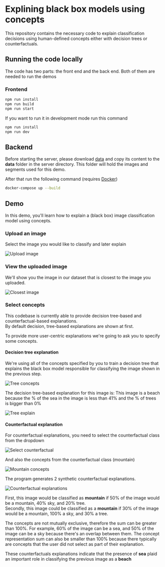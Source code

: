 # Explining black box models using concepts

This repository contains the necessary code to explain classification decisions using human-defined concepts either with decision trees or counterfactuals.

## Running the code locally

The code has two parts: the front end and the back end. Both of them are needed to run the demos

### Frontend

```bash
npm run install
npm run build
npm run start
```

If you want to run it in development mode run this command

```bash
npm run install
npm run dev
```

## Backend

Before starting the server, please download [data](https://drive.google.com/file/d/1BLU0CALcHmnXzcoHmNB5ETasJwN_XIpZ/view?usp=sharing)
and copy its content to the <b>data</b> folder in the server directory. This folder will hold the images and segments used for this demo.

After that run the following command (requires [Docker](https://docs.docker.com/get-docker/))

```bash
docker-compose up --build
```

## Demo

In this demo, you'll learn how to explain a (black box) image classification model using concepts.

### Upload an image

Select the image you would like to classify and later explain

![Upload image](./docs/upload_image.png)

### View the uploaded image

We'll show you the image in our dataset that is closest to the image you uploaded.

![Closest image](./docs/closest_image.png)

### Select concepts

This codebase is currently able to provide decision tree-based and counterfactual-based explanations. <br>
By default decision, tree-based explanations are shown at first.

To provide more user-centric explanations we're going to ask you to specify some concepts.<br>

#### Decision tree explanation

We're using all of the concepts specified by you to train a decision tree that explains the black box model responsible for classifying the image shown in the previous step.

![Tree concepts](./docs/select_tree_concepts.png)

The decision tree-based explanation for this image is:
This image is a beach because the % of the sea in the image is less than 41% and the % of trees is bigger than 0%

![Tree explain](./docs/tree_explain.png)

#### Counterfactual explanation

For counterfactual explanations, you need to select the counterfactual class from the dropdown

![Select counterfactual](./docs/select_mountain.png)

And also the concepts from the counterfactual class (mountain)

![Mountain concepts](./docs/mountain_concepts.png)

The program generates 2 synthetic counterfactual explanations.

![Counterfactual explanations](./docs/counterfactual_explain.png)

First, this image would be classified as <b>mountain</b> if 50% of the image would be a mountain, 40% sky, and 20% tree.<br>
Secondly, this image could be classified as a <b>mountain</b> if 30% of the image would be a mountain, 100% a sky, and 30% a tree.

The concepts are not mutually exclusive, therefore the sum can be greater than 100%. For example, 60% of the image can be a sea, and 50% of the image can be a sky because there's an overlap between them. The concept representation sum can also be smaller than 100% because there typically are concepts that the user did not select as part of their explanation.

These counterfactuals explanations indicate that the presence of <b>sea</b> plaid an important role in classifying the previous image as a <b>beach</b>
